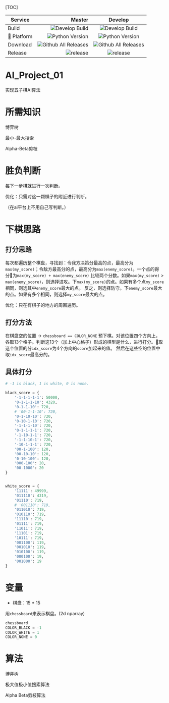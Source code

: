 [TOC]







|   Service  | Master   |  Develop  |
| --------   | -----:   | :----: |
|   Build    | ![Develop Build](https://img.shields.io/badge/build-passing-brightgreen.svg)|![Develop Build](https://img.shields.io/badge/build-passing-brightgreen.svg) |
|  Platform  | ![Python Version](https://img.shields.io/badge/python-3.6-blue.svg)    |   ![Python Version](https://img.shields.io/badge/python-3.6-blue.svg)    |
|  Download  | ![Github All Releases](https://img.shields.io/badge/downloads-2.99k-brightgreen.svg) | ![Github All Releases](https://img.shields.io/badge/downloads%20-2.99k-brightgreen.svg)     |
|  Release   | ![release](https://img.shields.io/badge/release-v1.0-blue.svg)  | ![release](https://img.shields.io/badge/release-v1.1-blue.svg)    |


# AI_Project_01

实现五子棋AI算法

# 所需知识

博弈树

最小-最大搜索

Alpha-Beta剪枝

# 胜负判断

每下一步棋就进行一次判断。

优化：只需对这一颗棋子的附近进行判断。

（在ai平台上不用自己写判断。）






# 下棋思路
## 打分思路

每次都遍历整个棋盘，寻找到：令我方决策分最高的点，最高分为`max(my_score)`；令敌方最高分的点，最高分为`max(enemy_score)`。一个点的得分为`max(my_score) + max(enemy_score)`
比较两个分数。如果`max(my_score)` > `max(enemy_score)`，则选择进攻。下`max(my_score)`的点。如果有多个点`my_score`相同，则选其中`enemy_score`最大的点。
反之，则选择防守。下`enemy_score`最大的点。如果有多个相同，则选择`my_score`最大的点。

优化：只在有棋子的地方的周围遍历。

## 打分方法
在棋盘空的位置 -> `chessboard == COLOR_NONE` 预下棋。对该位置四个方向上，各取13个格子。判断这13个（加上中心格子）形成的棋型是什么，进行打分。取这个位置的分`idx_score`为4个方向的`score`加起来的值。
然后在这些空的位置中取`idx_score`最高分的。

## 具体打分


```python
# -1 is black, 1 is white, 0 is none.

black_score = {
    '-1-1-1-1-1': 50000,
    '0-1-1-1-10': 4320,
    '0-1-1-10': 720,
    # '00-1-1-10': 720,
    '0-1-10-10': 720,
    '0-10-1-10': 720,
    '-1-1-1-10': 720,
    '0-1-1-1-1': 720,
    '-1-10-1-1': 720,
    '-1-1-10-1': 720,
    '-10-1-1-1': 720,
    '00-1-100': 120,
    '00-10-10': 120,
    '0-10-100': 120,
    '000-100': 20,
    '00-1000': 20
}


white_score = {
    '11111': 49999,
    '011110': 4319,
    '01110': 719,
    # '001110': 719,
    '011010': 719,
    '010110': 719,
    '11110': 719,
    '01111': 719,
    '11011': 719,
    '11101': 719,
    '10111': 719,
    '001100': 119,
    '001010': 119,
    '010100': 119,
    '000100': 19,
    '001000': 19
}
```

# 变量

- 棋盘：15 * 15 

用`chessboard`来表示棋盘。(2d nparray)

``` python
chessboard
COLOR_BLACK = -1
COLOR_WHITE = 1
COLOR_NONE = 0
```



# 算法
博弈树

极大值极小值搜索算法

Alpha Beta剪枝算法